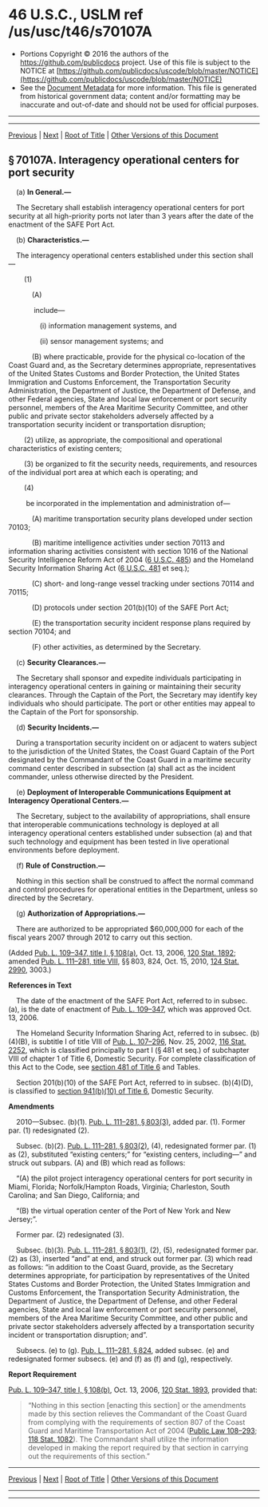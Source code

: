 ---
---

# 46 U.S.C., USLM ref /us/usc/t46/s70107A

* Portions Copyright © 2016 the authors of the https://github.com/publicdocs project.
  Use of this file is subject to the NOTICE at [https://github.com/publicdocs/uscode/blob/master/NOTICE](https://github.com/publicdocs/uscode/blob/master/NOTICE)
* See the [Document Metadata](././../../../../../..//README.md) for more information.
  This file is generated from historical government data; content and/or formatting may be inaccurate and out-of-date and should not be used for official purposes.

----------
----------

[Previous](./../../../../../..//us/usc/t46/stVII/ch701/schI/m__us_usc_t46_s70107.md) | [Next](./../../../../../..//us/usc/t46/stVII/ch701/schI/m__us_usc_t46_s70108.md) | [Root of Title](./../../../../../../) | [Other Versions of this Document](https://publicdocs.github.io/go/links?ns=uslm&ref=%2Fus%2Fusc%2Ft46%2Fs70107A)

## § 70107A. Interagency operational centers for port security

    (a) __In General.—__ 

    The Secretary shall establish interagency operational centers for port security at all high-priority ports not later than 3 years after the date of the enactment of the SAFE Port Act.

    (b) __Characteristics.—__ 

    The interagency operational centers established under this section shall—

        (1)

            (A)

             include—

                (i) information management systems, and

                (ii) sensor management systems; and

            (B) where practicable, provide for the physical co-location of the Coast Guard and, as the Secretary determines appropriate, representatives of the United States Customs and Border Protection, the United States Immigration and Customs Enforcement, the Transportation Security Administration, the Department of Justice, the Department of Defense, and other Federal agencies, State and local law enforcement or port security personnel, members of the Area Maritime Security Committee, and other public and private sector stakeholders adversely affected by a transportation security incident or transportation disruption;

        (2) utilize, as appropriate, the compositional and operational characteristics of existing centers;

        (3) be organized to fit the security needs, requirements, and resources of the individual port area at which each is operating; and

        (4)

         be incorporated in the implementation and administration of—

            (A) maritime transportation security plans developed under section 70103;

            (B) maritime intelligence activities under section 70113 and information sharing activities consistent with section 1016 of the National Security Intelligence Reform Act of 2004 ([6 U.S.C. 485][/us/usc/t6/s485]) and the Homeland Security Information Sharing Act ([6 U.S.C. 481][/us/usc/t6/s481] et seq.);

            (C) short- and long-range vessel tracking under sections 70114 and 70115;

            (D) protocols under section 201(b)(10) of the SAFE Port Act;

            (E) the transportation security incident response plans required by section 70104; and

            (F) other activities, as determined by the Secretary.

    (c) __Security Clearances.—__ 

    The Secretary shall sponsor and expedite individuals participating in interagency operational centers in gaining or maintaining their security clearances. Through the Captain of the Port, the Secretary may identify key individuals who should participate. The port or other entities may appeal to the Captain of the Port for sponsorship.

    (d) __Security Incidents.—__ 

    During a transportation security incident on or adjacent to waters subject to the jurisdiction of the United States, the Coast Guard Captain of the Port designated by the Commandant of the Coast Guard in a maritime security command center described in subsection (a) shall act as the incident commander, unless otherwise directed by the President.

    (e) __Deployment of Interoperable Communications Equipment at Interagency Operational Centers.—__ 

    The Secretary, subject to the availability of appropriations, shall ensure that interoperable communications technology is deployed at all interagency operational centers established under subsection (a) and that such technology and equipment has been tested in live operational environments before deployment.

    (f) __Rule of Construction.—__ 

    Nothing in this section shall be construed to affect the normal command and control procedures for operational entities in the Department, unless so directed by the Secretary.

    (g) __Authorization of Appropriations.—__ 

    There are authorized to be appropriated $60,000,000 for each of the fiscal years 2007 through 2012 to carry out this section.

(Added [Pub. L. 109–347, title I, § 108(a)][/us/pl/109/347/s108/a], Oct. 13, 2006, [120 Stat. 1892][/us/stat/120/1892]; amended [Pub. L. 111–281, title VIII][/us/pl/111/281], §§ 803, 824, Oct. 15, 2010, [124 Stat. 2990][/us/stat/124/2990], 3003.)

 __References in Text__ 

    The date of the enactment of the SAFE Port Act, referred to in subsec. (a), is the date of enactment of [Pub. L. 109–347][/us/pl/109/347], which was approved Oct. 13, 2006.

    The Homeland Security Information Sharing Act, referred to in subsec. (b)(4)(B), is subtitle I of title VIII of [Pub. L. 107–296][/us/pl/107/296], Nov. 25, 2002, [116 Stat. 2252][/us/stat/116/2252], which is classified principally to part I (§ 481 et seq.) of subchapter VIII of chapter 1 of Title 6, Domestic Security. For complete classification of this Act to the Code, see [section 481 of Title 6][/us/usc/t6/s481] and Tables.

    Section 201(b)(10) of the SAFE Port Act, referred to in subsec. (b)(4)(D), is classified to [section 941(b)(10) of Title 6][/us/usc/t6/s941/b/10], Domestic Security.

 __Amendments__ 

    2010—Subsec. (b)(1). [Pub. L. 111–281, § 803(3)][/us/pl/111/281/s803/3], added par. (1). Former par. (1) redesignated (2).

    Subsec. (b)(2). [Pub. L. 111–281, § 803(2)][/us/pl/111/281/s803/2], (4), redesignated former par. (1) as (2), substituted “existing centers;” for “existing centers, including—” and struck out subpars. (A) and (B) which read as follows:

    “(A) the pilot project interagency operational centers for port security in Miami, Florida; Norfolk/Hampton Roads, Virginia; Charleston, South Carolina; and San Diego, California; and

    “(B) the virtual operation center of the Port of New York and New Jersey;”.

    Former par. (2) redesignated (3).

    Subsec. (b)(3). [Pub. L. 111–281, § 803(1)][/us/pl/111/281/s803/1], (2), (5), redesignated former par. (2) as (3), inserted “and” at end, and struck out former par. (3) which read as follows: “in addition to the Coast Guard, provide, as the Secretary determines appropriate, for participation by representatives of the United States Customs and Border Protection, the United States Immigration and Customs Enforcement, the Transportation Security Administration, the Department of Justice, the Department of Defense, and other Federal agencies, State and local law enforcement or port security personnel, members of the Area Maritime Security Committee, and other public and private sector stakeholders adversely affected by a transportation security incident or transportation disruption; and”.

    Subsecs. (e) to (g). [Pub. L. 111–281, § 824][/us/pl/111/281/s824], added subsec. (e) and redesignated former subsecs. (e) and (f) as (f) and (g), respectively.

 __Report Requirement__ 

[Pub. L. 109–347, title I, § 108(b)][/us/pl/109/347/s108/b], Oct. 13, 2006, [120 Stat. 1893][/us/stat/120/1893], provided that: 

> “Nothing in this section \[enacting this section\] or the amendments made by this section relieves the Commandant of the Coast Guard from complying with the requirements of section 807 of the Coast Guard and Maritime Transportation Act of 2004 ([Public Law 108–293][/us/pl/108/293]; [118 Stat. 1082][/us/stat/118/1082]). The Commandant shall utilize the information developed in making the report required by that section in carrying out the requirements of this section.”

----------

[Previous](./../../../../../..//us/usc/t46/stVII/ch701/schI/m__us_usc_t46_s70107.md) | [Next](./../../../../../..//us/usc/t46/stVII/ch701/schI/m__us_usc_t46_s70108.md) | [Root of Title](./../../../../../../) | [Other Versions of this Document](https://publicdocs.github.io/go/links?ns=uslm&ref=%2Fus%2Fusc%2Ft46%2Fs70107A)

----------
----------

[/us/usc/t6/s485]: https://publicdocs.github.io/go/links?ns=uslm&ref=%2Fus%2Fusc%2Ft6%2Fs485
[/us/usc/t6/s481]: https://publicdocs.github.io/go/links?ns=uslm&ref=%2Fus%2Fusc%2Ft6%2Fs481
[/us/pl/109/347/s108/a]: https://publicdocs.github.io/go/links?ns=uslm&ref=%2Fus%2Fpl%2F109%2F347%2Fs108%2Fa
[/us/stat/120/1892]: https://publicdocs.github.io/go/links?ns=uslm&ref=%2Fus%2Fstat%2F120%2F1892
[/us/pl/111/281]: https://publicdocs.github.io/go/links?ns=uslm&ref=%2Fus%2Fpl%2F111%2F281
[/us/stat/124/2990]: https://publicdocs.github.io/go/links?ns=uslm&ref=%2Fus%2Fstat%2F124%2F2990
[/us/pl/109/347]: https://publicdocs.github.io/go/links?ns=uslm&ref=%2Fus%2Fpl%2F109%2F347
[/us/pl/107/296]: https://publicdocs.github.io/go/links?ns=uslm&ref=%2Fus%2Fpl%2F107%2F296
[/us/stat/116/2252]: https://publicdocs.github.io/go/links?ns=uslm&ref=%2Fus%2Fstat%2F116%2F2252
[/us/usc/t6/s481]: https://publicdocs.github.io/go/links?ns=uslm&ref=%2Fus%2Fusc%2Ft6%2Fs481
[/us/usc/t6/s941/b/10]: https://publicdocs.github.io/go/links?ns=uslm&ref=%2Fus%2Fusc%2Ft6%2Fs941%2Fb%2F10
[/us/pl/111/281/s803/3]: https://publicdocs.github.io/go/links?ns=uslm&ref=%2Fus%2Fpl%2F111%2F281%2Fs803%2F3
[/us/pl/111/281/s803/2]: https://publicdocs.github.io/go/links?ns=uslm&ref=%2Fus%2Fpl%2F111%2F281%2Fs803%2F2
[/us/pl/111/281/s803/1]: https://publicdocs.github.io/go/links?ns=uslm&ref=%2Fus%2Fpl%2F111%2F281%2Fs803%2F1
[/us/pl/111/281/s824]: https://publicdocs.github.io/go/links?ns=uslm&ref=%2Fus%2Fpl%2F111%2F281%2Fs824
[/us/pl/109/347/s108/b]: https://publicdocs.github.io/go/links?ns=uslm&ref=%2Fus%2Fpl%2F109%2F347%2Fs108%2Fb
[/us/stat/120/1893]: https://publicdocs.github.io/go/links?ns=uslm&ref=%2Fus%2Fstat%2F120%2F1893
[/us/pl/108/293]: https://publicdocs.github.io/go/links?ns=uslm&ref=%2Fus%2Fpl%2F108%2F293
[/us/stat/118/1082]: https://publicdocs.github.io/go/links?ns=uslm&ref=%2Fus%2Fstat%2F118%2F1082


